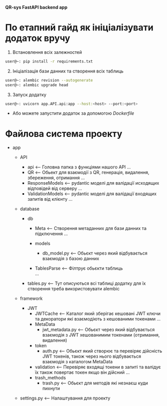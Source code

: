 **QR-sys FastAPI backend app**


# По етапний гайд як ініціалізувати додаток вручу

1. Встановлення всіх залежностей 

```bash
user@~: pip install -r requirements.txt
```

2. Ініціалізація бази данних та створення всіх таблиць

```bash
user@~: alembic revision --autogenerate
user@~: alembic upgrade head
```

3. Запуск додатку

```bash
user@~: uvicorn app.API.api:app --host:<host> --port:<port>
```

* Або можете запустити додаток за допомогою *Dockerfile*


# Файлова система проекту

- app
    - API
        - api <-- Головна папка з функціями нашого API
            ...
        - QR <-- Обьект для взаємодії з QR, генерація, видалення, збереження, отримання
            ...
        - ResponseModels <-- pydantic моделі для валідації исходящих відповідей від серверу
            ...
        - ValidationModels <-- pydantic моделі для валідації входящих запитів від клієнту
            ...

    - database 
        - db
            - Meta <-- Створення метаданних для бази данних та підключення
                ...
            - models
                - db_model.py <-- Обьєкт через який відбувається взаємодія з базою данних
            
            - TablesParse <-- Філтрує обьєкти таблиць  
                ... 

        - tables.py <-- Тут описуються всі таблиці додатку для їх створення треба використовувати alembic

    - framework
        - JWT
            - JWTCache <-- Каталог який зберігає кешовані JWT ключи та декоратори які взаємодіють з кешованими токенами
                ...
            - MetaData
                - jwt_metadata.py <-- Обьєкт через який відбувається взаємодія з JWT хешованимим токенами (отримання, видалення)
            - token 
                - auth.py <-- Обьєкт який створює та перевіряє дійсність JWT токенів, також через нього
                                відбувається взаємодія з каталогом MetaData
            - validation <-- Перевіряє входящі токени в запиті та валідує їх також повертає токен якщо він дійсний 
                ...
            - trash_methods
                - trash.py <-- Обьєкт для методів які незнаєш куди пихнути

    - settings.py <-- Налаштування для проекту